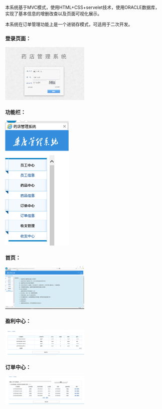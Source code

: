  <div>
   <p>本系统基于MVC模式，使用HTML+CSS+servelet技术，使用ORACLE数据库，实现了基本信息的增删改查以及页面可视化展示。</p>
   <p>本系统在订单管理功能上是一个进销存模式，可适用于二次开发。</p>
   <h3>登录页面：</h3>
  <img  src="image/first.png" style="width:50%;" >
    <h3>功能栏：</h3>
  <img  src="image/dd.png" >
    <h3>首页：</h3>
  <img  src="image/second.png" style="width:50%">
    <h3>盈利中心：</h3>
  <img  src="image/cc.png"style="width:50%" >
  <h3>订单中心：</h3>
  <img  src="image/ee.png" style="width:50%">
   </div>
